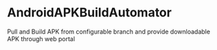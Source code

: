 # AndroidAPKBuildAutomator
Pull and Build APK from configurable branch and provide downloadable APK through web portal
